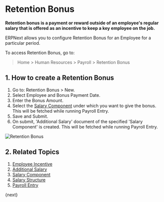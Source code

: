 <!-- add-breadcrumbs -->
# Retention Bonus


**Retention bonus is a payment or reward outside of an employee's regular salary that is offered as an incentive to keep a key employee on the job.**

 ERPNext allows you to configure Retention Bonus for an Employee for a particular period.

To access Retention Bonus, go to:
> Home > Human Resources > Payroll > Retention Bonus

## 1. How to create a Retention Bonus

1. Go to: Retention Bonus > New.
1. Select Employee and Bonus Payment Date.
1. Enter the Bonus Amount.
1. Select the [Salary Component](/docs/user/manual/en/human-resources/salary-component) under which you want to give the bonus. This will be fetched while running Payroll Entry.
1. Save and Submit.
1. On submit, 'Additional Salary' document of the specified 'Salary Component' is created. This will be fetched while running Payroll Entry.

<img class="screenshot" alt="Retention Bonus" src="/docs/assets/img/human-resources/retention-bonus.png">

## 2. Related Topics

1. [Employee Incentive](/docs/user/manual/en/human-resources/employee-incentive)
1. [Additional Salary](/docs/user/manual/en/human-resources/additional-salary)
1. [Salary Component](/docs/user/manual/en/human-resources/salary-component)
1. [Salary Structure](/docs/user/manual/en/human-resources/salary-structure)
1. [Payroll Entry](/docs/user/manual/en/human-resources/payroll-entry)

{next}
